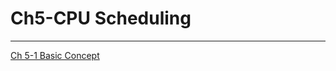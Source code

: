 # Ch5-CPU Scheduling

---

[Ch 5-1 Basic Concept](Ch5-CPU%20Scheduling%20ecc1cdf8f33f4a63a6baeee191b2578c/Ch%205-1%20Basic%20Concept%20a476bf32eb684025ac602e2a9056d21d.md)